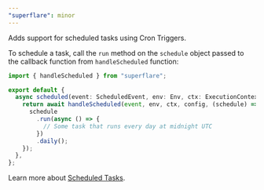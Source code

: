 ```yaml
---
"superflare": minor
---
```


Adds support for scheduled tasks using Cron Triggers.

To schedule a task, call the `run` method on the `schedule` object passed to the callback function from `handleScheduled` function:

```ts
import { handleScheduled } from "superflare";

export default {
  async scheduled(event: ScheduledEvent, env: Env, ctx: ExecutionContext) {
    return await handleScheduled(event, env, ctx, config, (schedule) => {
      schedule
        .run(async () => {
          // Some task that runs every day at midnight UTC
        })
        .daily();
    });
  },
};
```

Learn more about [Scheduled Tasks](https://superflare.dev/scheduled-tasks).
